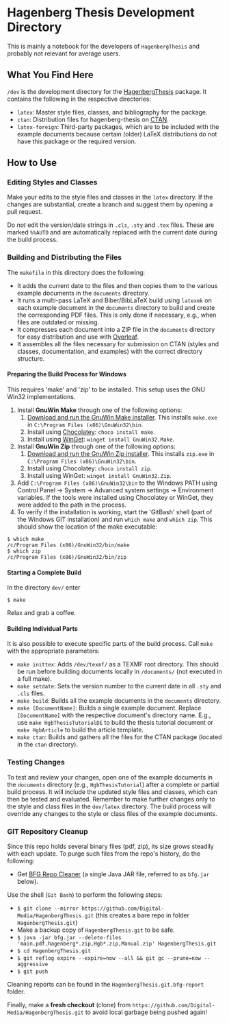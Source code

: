 # Hagenberg Thesis Development Directory

This is mainly a notebook for the developers of `HagenbergThesis` and probably not relevant for average users.

## What You Find Here

`/dev` is the development directory for the [HagenbergThesis](https://github.com/Digital-Media/HagenbergThesis) package. It contains the following in the respective directories:

- `latex`: Master style files, classes, and bibliography for the package.
- `ctan`: Distribution files for hagenberg-thesis on [CTAN](https://ctan.org/pkg/hagenberg-thesis).
- `latex-foreign`: Third-party packages, which are to be included with the example documents because certain (older) LaTeX distributions do not have this package or the required version.

## How to Use

### Editing Styles and Classes

Make your edits to the style files and classes in the `latex` directory. If the changes are substantial, create a branch and suggest them by opening a pull request.

Do *not* edit the version/date strings in `.cls`, `.sty` and `.tex` files. 
These are marked `%%AUTO` and are automatically replaced with the current date during the build process.

### Building and Distributing the Files

The `makefile` in this directory does the following:

- It adds the current date to the files and then copies them to the various example documents in the `documents` directory.
- It runs a multi-pass LaTeX and Biber/BibLaTeX build using `latexmk` on each example document in the `documents` directory to build and create the corresponding PDF files. This is only done if necessary, e.g., when files are outdated or missing.
- It compresses each document into a ZIP file in the `documents` directory for easy distribution and use with [Overleaf](https://www.overleaf.com/).
- It assembles all the files necessary for submission on CTAN (styles and classes, documentation, and examples) with the correct directory structure.

#### Preparing the Build Process for Windows

This requires 'make' and 'zip' to be installed. This setup uses the GNU Win32 implementations.

1. Install **GnuWin Make** through one of the following options:
   1. [Download and run the GnuWin Make installer](http://gnuwin32.sourceforge.net/downlinks/make.php). This installs `make.exe` in `C:\Program Files (x86)\GnuWin32\bin`.
   2. Install using [Chocolatey](https://chocolatey.org/): `choco install make`.
   3. Install using [WinGet](https://learn.microsoft.com/windows/package-manager/winget/): `winget install GnuWin32.Make`.
2. Install **GnuWin Zip** through one of the following options:
   1. [Download and run the GnuWin Zip installer](http://gnuwin32.sourceforge.net/downlinks/zip.php). This installs `zip.exe` in `C:\Program Files (x86)\GnuWin32\bin`.
   2. Install using Chocolatey: `choco install zip`.
   3. Install using WinGet: `winget install GnuWin32.Zip`.
3. Add `C:\Program Files (x86)\GnuWin32\bin` to the Windows PATH using Control Panel -> System -> Advanced system settings -> Environment variables. If the tools were installed using Chocolatey or WinGet, they were added to the path in the process.
4. To verify if the installation is working, start the 'GitBash' shell (part of the Windows GIT installation) and run `which make` and `which zip`. This should show the location of the make executable:

```shell
$ which make
/c/Program Files (x86)/GnuWin32/bin/make
$ which zip
/c/Program Files (x86)/GnuWin32/bin/zip
```

#### Starting a Complete Build

In the directory `dev/` enter

```shell
$ make
```

Relax and grab a coffee.

#### Building Individual Parts

It is also possible to execute specific parts of the build process. Call `make` with the appropriate parameters:

- `make inittex`: Adds `/dev/texmf/` as a TEXMF root directory. This should be run before building documents locally in `/documents/` (not executed in a full make).
- `make setdate`: Sets the version number to the current date in all `.sty` and `.cls` files.
- `make build`: Builds all the example documents in the `documents` directory.
- `make [DocumentName]`: Builds a single example document. Replace `[DocumentName]` with the respective document's directory name. E.g., use `make HgbThesisTutorialDE` to build the thesis tutorial document or `make HgbArticle` to build the article template.
- `make ctan`: Builds and gathers all the files for the CTAN package (located in the `ctan` directory).

### Testing Changes

To test and review your changes, open one of the example documents in the `documents` directory (e.g., `HgbThesisTutorial`) after a complete or partial build process.
It will include the updated style files and classes, which can then be tested and evaluated. Remember to make further changes only to the style and class files in the `dev/latex` directory.
The build process will override any changes to the style or class files of the example documents.

### GIT Repository Cleanup

Since this repo holds several binary files (pdf, zip), its size grows steadily with each update. To purge such files from the repo's history, do the following:

- Get [BFG Repo Cleaner](https://rtyley.github.io/bfg-repo-cleaner/) (a single Java JAR file, referred to as ``bfg.jar`` below).

Use the shell (`Git Bash`) to perform the following steps:

- ``$ git clone --mirror https://github.com/Digital-Media/HagenbergThesis.git`` (this creates a bare repo in folder ``HagenbergThesis.git``)
- Make a backup copy of ``HagenbergThesis.git`` to be safe.
- ``$ java -jar bfg.jar --delete-files 'main.pdf,hagenberg*.zip,Hgb*.zip,Manual.zip' HagenbergThesis.git``
- ``$ cd HagenbergThesis.git``
- ``$ git reflog expire --expire=now --all && git gc --prune=now --aggressive``
- ``$ git push``

Cleaning reports can be found in the ``HagenbergThesis.git.bfg-report`` folder.

Finally, make a **fresh checkout** (clone) from ``https://github.com/Digital-Media/HagenbergThesis.git`` to avoid local garbage being pushed again!

